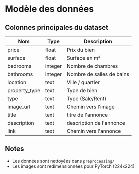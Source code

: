 # Modèle des données

## Colonnes principales du dataset
| Nom          | Type     | Description                   |
|--------------|----------|-------------------------------|
| price        | float    | Prix du bien                  |
| surface      | float    | Surface en m²                 |
| bedrooms     | integer  | Nombre de chambres            |
| bathrooms    | integer  |   Nombre de salles de bains   |
| location     | text     |    Ville / quartier           |
| property_type| text     | Type de bien                  |
| type         | text     | Type (Sale/Rent)              |
| image_url    | text     | Chemin vers l’image           |
| title        | text     | titre de l'annonce            |
| description  | text     | description de l'annonce      |
| link         | text     | Chemin vers l'annonce         |
## Notes
- Les données sont nettoyées dans `preprocessing/`
- Les images sont redimensionnées pour PyTorch (224x224)
